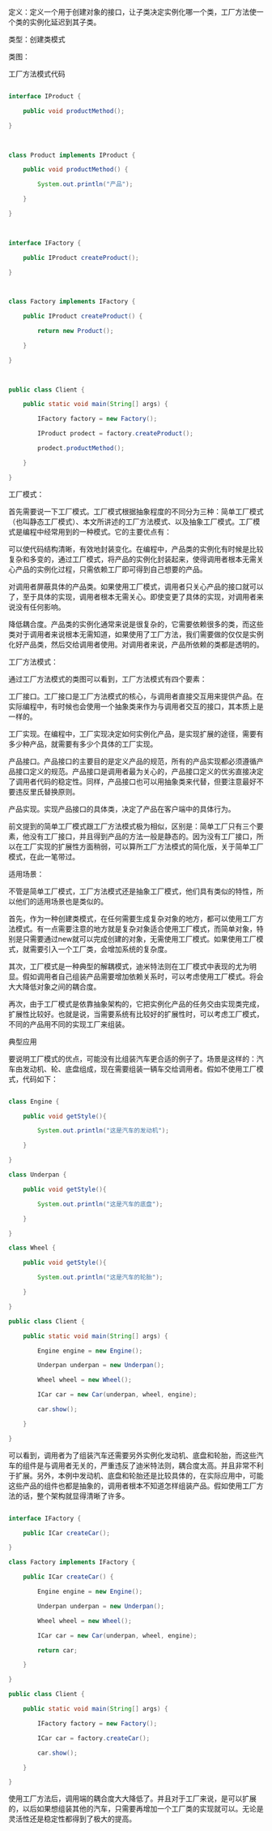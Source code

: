 定义：定义一个用于创建对象的接口，让子类决定实例化哪一个类，工厂方法使一个类的实例化延迟到其子类。
类型：创建类模式
类图：
  
工厂方法模式代码
```java  
interface IProduct {  
    public void productMethod();  
}  
  
class Product implements IProduct {  
    public void productMethod() {  
        System.out.println("产品");  
    }  
}  
  
interface IFactory {  
    public IProduct createProduct();  
}  
  
class Factory implements IFactory {  
    public IProduct createProduct() {  
        return new Product();  
    }  
}  
  
public class Client {  
    public static void main(String[] args) {  
        IFactory factory = new Factory();  
        IProduct prodect = factory.createProduct();  
        prodect.productMethod();  
    }  
}  
```
工厂模式：
首先需要说一下工厂模式。工厂模式根据抽象程度的不同分为三种：简单工厂模式（也叫静态工厂模式）、本文所讲述的工厂方法模式、以及抽象工厂模式。工厂模式是编程中经常用到的一种模式。它的主要优点有：
可以使代码结构清晰，有效地封装变化。在编程中，产品类的实例化有时候是比较复杂和多变的，通过工厂模式，将产品的实例化封装起来，使得调用者根本无需关心产品的实例化过程，只需依赖工厂即可得到自己想要的产品。
对调用者屏蔽具体的产品类。如果使用工厂模式，调用者只关心产品的接口就可以了，至于具体的实现，调用者根本无需关心。即使变更了具体的实现，对调用者来说没有任何影响。
降低耦合度。产品类的实例化通常来说是很复杂的，它需要依赖很多的类，而这些类对于调用者来说根本无需知道，如果使用了工厂方法，我们需要做的仅仅是实例化好产品类，然后交给调用者使用。对调用者来说，产品所依赖的类都是透明的。
工厂方法模式：
通过工厂方法模式的类图可以看到，工厂方法模式有四个要素：
工厂接口。工厂接口是工厂方法模式的核心，与调用者直接交互用来提供产品。在实际编程中，有时候也会使用一个抽象类来作为与调用者交互的接口，其本质上是一样的。
工厂实现。在编程中，工厂实现决定如何实例化产品，是实现扩展的途径，需要有多少种产品，就需要有多少个具体的工厂实现。
产品接口。产品接口的主要目的是定义产品的规范，所有的产品实现都必须遵循产品接口定义的规范。产品接口是调用者最为关心的，产品接口定义的优劣直接决定了调用者代码的稳定性。同样，产品接口也可以用抽象类来代替，但要注意最好不要违反里氏替换原则。
产品实现。实现产品接口的具体类，决定了产品在客户端中的具体行为。
前文提到的简单工厂模式跟工厂方法模式极为相似，区别是：简单工厂只有三个要素，他没有工厂接口，并且得到产品的方法一般是静态的。因为没有工厂接口，所以在工厂实现的扩展性方面稍弱，可以算所工厂方法模式的简化版，关于简单工厂模式，在此一笔带过。
适用场景：
不管是简单工厂模式，工厂方法模式还是抽象工厂模式，他们具有类似的特性，所以他们的适用场景也是类似的。
首先，作为一种创建类模式，在任何需要生成复杂对象的地方，都可以使用工厂方法模式。有一点需要注意的地方就是复杂对象适合使用工厂模式，而简单对象，特别是只需要通过new就可以完成创建的对象，无需使用工厂模式。如果使用工厂模式，就需要引入一个工厂类，会增加系统的复杂度。
其次，工厂模式是一种典型的解耦模式，迪米特法则在工厂模式中表现的尤为明显。假如调用者自己组装产品需要增加依赖关系时，可以考虑使用工厂模式。将会大大降低对象之间的耦合度。
再次，由于工厂模式是依靠抽象架构的，它把实例化产品的任务交由实现类完成，扩展性比较好。也就是说，当需要系统有比较好的扩展性时，可以考虑工厂模式，不同的产品用不同的实现工厂来组装。
典型应用
要说明工厂模式的优点，可能没有比组装汽车更合适的例子了。场景是这样的：汽车由发动机、轮、底盘组成，现在需要组装一辆车交给调用者。假如不使用工厂模式，代码如下：
```java  
class Engine {  
    public void getStyle(){  
        System.out.println("这是汽车的发动机");  
    }  
}  
class Underpan {  
    public void getStyle(){  
        System.out.println("这是汽车的底盘");  
    }  
}  
class Wheel {  
    public void getStyle(){  
        System.out.println("这是汽车的轮胎");  
    }  
}  
public class Client {  
    public static void main(String[] args) {  
        Engine engine = new Engine();  
        Underpan underpan = new Underpan();  
        Wheel wheel = new Wheel();  
        ICar car = new Car(underpan, wheel, engine);  
        car.show();  
    }  
}  
```
可以看到，调用者为了组装汽车还需要另外实例化发动机、底盘和轮胎，而这些汽车的组件是与调用者无关的，严重违反了迪米特法则，耦合度太高。并且非常不利于扩展。另外，本例中发动机、底盘和轮胎还是比较具体的，在实际应用中，可能这些产品的组件也都是抽象的，调用者根本不知道怎样组装产品。假如使用工厂方法的话，整个架构就显得清晰了许多。
```java  
interface IFactory {  
    public ICar createCar();  
}  
class Factory implements IFactory {  
    public ICar createCar() {  
        Engine engine = new Engine();  
        Underpan underpan = new Underpan();  
        Wheel wheel = new Wheel();  
        ICar car = new Car(underpan, wheel, engine);  
        return car;  
    }  
}  
public class Client {  
    public static void main(String[] args) {  
        IFactory factory = new Factory();  
        ICar car = factory.createCar();  
        car.show();  
    }  
} 
``` 
使用工厂方法后，调用端的耦合度大大降低了。并且对于工厂来说，是可以扩展的，以后如果想组装其他的汽车，只需要再增加一个工厂类的实现就可以。无论是灵活性还是稳定性都得到了极大的提高。
